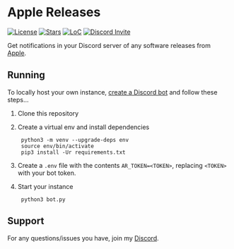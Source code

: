 # Apple Releases

[![License](https://img.shields.io/github/license/m1stadev/AppleReleases)](https://github.com/m1stadev/AppleReleases/blob/master/LICENSE)
[![Stars](https://img.shields.io/github/stars/m1stadev/AppleReleases)](https://github.com/m1stadev/AppleReleases/stargazers)
[![LoC](https://img.shields.io/tokei/lines/github/m1stadev/AppleReleases)](https://github.com/m1stadev/AppleReleases)
[![Discord Invite](https://img.shields.io/badge/Discord-Invite%20AppleReleases-%237289DA)](https://m1sta.xyz/applereleases)

Get notifications in your Discord server of any software releases from [Apple](https://developer.apple.com/news/releases/).

## Running
To locally host your own instance, [create a Discord bot](https://discord.com/developers) and follow these steps...

1. Clone this repository

2. Create a virtual env and install dependencies

        python3 -m venv --upgrade-deps env
        source env/bin/activate
        pip3 install -Ur requirements.txt

2.  Create a `.env` file with the contents `AR_TOKEN=<TOKEN>`, replacing `<TOKEN>` with your bot token.

3. Start your instance

        python3 bot.py

## Support
For any questions/issues you have, join my [Discord](https://m1sta.xyz/discord).
